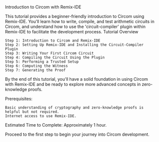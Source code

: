 Introduction to Circom with Remix-IDE

This tutorial provides a beginner-friendly introduction to Circom using Remix-IDE. You'll learn how to write, compile, and test arithmetic circuits in Circom, and understand how to use the 'circuit-compiler' plugin within Remix-IDE to facilitate the development process.
Tutorial Overview

    Step 1: Introduction to Circom and Remix-IDE
    Step 2: Setting Up Remix-IDE and Installing the Circuit-Compiler Plugin
    Step 3: Writing Your First Circom Circuit
    Step 4: Compiling the Circuit Using the Plugin
    Step 5: Performing a Trusted Setup
    Step 6: Computing the Witness
    Step 7: Generating the Proof

By the end of this tutorial, you'll have a solid foundation in using Circom with Remix-IDE and be ready to explore more advanced concepts in zero-knowledge proofs.

Prerequisites:

    Basic understanding of cryptography and zero-knowledge proofs is helpful but not required.
    Internet access to use Remix-IDE.

Estimated Time to Complete: Approximately 1 hour.

Proceed to the first step to begin your journey into Circom development.